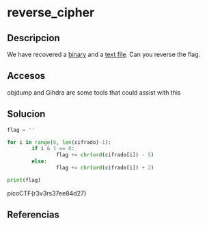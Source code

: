 # reverse_cipher

## Descripcion
We have recovered a [binary](https://jupiter.challenges.picoctf.org/static/31c9b832d036a10daeef52d8b4290ef0/rev) and a [text file](https://jupiter.challenges.picoctf.org/static/31c9b832d036a10daeef52d8b4290ef0/rev_this). Can you reverse the flag.

## Accesos
objdump and Gihdra are some tools that could assist with this

## Solucion

```python
flag = ''

for i in range(8, len(cifrado)-1):
        if i & 1 == 0:
                flag += chr(ord(cifrado[i]) - 5)
        else:
                flag += chr(ord(cifrado[i]) + 2)

print(flag) 
```
picoCTF{r3v3rs37ee84d27}


## Referencias